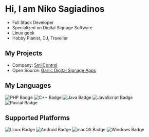 # Hi, I am Niko Sagiadinos
- Full Stack Developer
- Specialized on Digital Signage Software
- Linux geek 
- Hobby Pianist, DJ, Traveller

## My Projects

- Company:  [SmilControl](http://smil-control.com)
- Open Source: [Garlic Digital Signage Apps](https://garlic-player.com)

## My Languages
![PHP Badge](https://img.shields.io/badge/PHP-777BB4?style=for-the-badge&logo=php&logoColor=white)
![C++ Badge](https://img.shields.io/badge/C++-00599C?style=for-the-badge&logo=c%2B%2B&logoColor=white)
![Java Badge](https://img.shields.io/badge/Java-ED8B00?style=for-the-badge&logo=java&logoColor=white)
![JavaScript Badge](https://img.shields.io/badge/JavaScript-F7DF1E?style=for-the-badge&logo=javascript&logoColor=black)
![Pascal Badge](https://img.shields.io/badge/Pascal-0095D5?style=for-the-badge&logoColor=white)

## Supported Platforms
![Linux Badge](https://img.shields.io/badge/Linux-FCC624?style=for-the-badge&logo=linux&logoColor=black)
![Android Badge](https://img.shields.io/badge/Android-3DDC84?style=for-the-badge&logo=android&logoColor=white)
![macOS Badge](https://img.shields.io/badge/macOS-000000?style=for-the-badge&logo=apple&logoColor=white)
![Windows Badge](https://img.shields.io/badge/Windows-0078D6?style=for-the-badge&logo=windows&logoColor=white)


